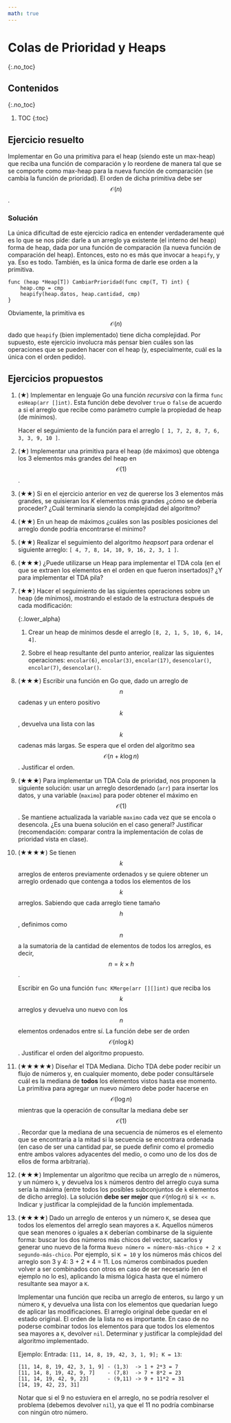 ```yaml
---
math: true
---
```


# Colas de Prioridad y Heaps
{:.no_toc}

## Contenidos
{:.no_toc}

1. TOC
{:toc}

## Ejercicio resuelto


Implementar en Go una primitiva para el heap (siendo este un max-heap) que reciba una función de
comparación y lo reordene de manera tal que se se comporte como max-heap para la nueva función de comparación
(se cambia la función de prioridad). El orden de dicha primitiva debe ser $$\mathcal{O}(n)$$.


### Solución

La única dificultad de este ejercicio radica en entender verdaderamente qué es lo que se nos pide: darle a un arreglo
ya existente (el interno del heap) forma de heap, dada por una función de comparación (la nueva función de comparación
del heap). Entonces, esto no es más que invocar a `heapify`, y ya. Eso es todo. También, es la única forma de darle ese
orden a la primitiva.

```golang
func (heap *Heap[T]) CambiarPrioridad(func cmp(T, T) int) {
    heap.cmp = cmp
    heapify(heap.datos, heap.cantidad, cmp)
}
```

Obviamente, la primitiva es $$\mathcal{O}(n)$$ dado que `heapify` (bien implementado) tiene dicha complejidad.
Por supuesto, este ejercicio involucra más pensar bien cuáles son las operaciones que se pueden hacer con el heap
(y, especialmente, cuál es la única con el orden pedido).


## Ejercicios propuestos


1.  (★) Implementar en lenguaje Go una función _recursiva_ con la firma
    `func esHeap(arr []int)`. Esta función debe devolver `true` o `false` de acuerdo
    a si el arreglo que recibe como parámetro cumple la propiedad de heap (de mínimos).

    Hacer el seguimiento de la función para el arreglo `[ 1, 7, 2, 8, 7, 6, 3, 3, 9, 10 ]`.

1.	(★) Implementar una primitiva para el heap (de máximos) que obtenga los 3 elementos más grandes del heap en
    $$\mathcal{O}(1)$$.

1.  (★★) Si en el ejercicio anterior en vez de quererse los 3 elementos más grandes, se quisieran los _K_ elementos
    más grandes ¿cómo se debería proceder? ¿Cuál terminaría siendo la complejidad del algoritmo?

1.	(★★) En un heap de máximos ¿cuáles son las posibles posiciones del arreglo
    donde podría encontrarse el mínimo?

1.  (★★) Realizar el seguimiento del algoritmo _heapsort_ para ordenar el siguiente
    arreglo: `[ 4, 7, 8, 14, 10, 9, 16, 2, 3, 1 ]`.

1.  (★★★) ¿Puede utilizarse un Heap para implementar el TDA cola (en el que se extraen los elementos en el orden
    en que fueron insertados)? ¿Y para implementar el TDA pila?

1.	(★★) Hacer el seguimiento de las siguientes operaciones sobre un heap (de mínimos),
    mostrando el estado de la estructura después de cada modificación:

    {:.lower_alpha}
    1. Crear un heap de mínimos desde el arreglo `[8, 2, 1, 5, 10, 6, 14, 4]`.

    1. Sobre el heap resultante del punto anterior, realizar las siguientes
      operaciones: `encolar(6)`, `encolar(3)`, `encolar(17)`, `desencolar()`, `encolar(7)`,
      `desencolar()`.

1.  (★★★) Escribir una función en Go que, dado un arreglo de $$n$$ cadenas y un entero
    positivo $$k$$, devuelva una lista con las $$k$$ cadenas más largas. Se espera que el
    orden del algoritmo sea $$\mathcal{O}(n + k \log n)$$. Justificar el orden.

1.  (★★★) Para implementar un TDA Cola de prioridad, nos proponen la siguiente solución: 
    usar un arreglo desordenado (`arr`) para insertar los datos, y una variable (`maximo`) 
    para poder obtener el máximo en $$\mathcal{O}(1)$$. Se mantiene actualizada la variable 
    `maximo` cada vez que se encola o desencola. ¿Es una buena solución en el caso general?
    Justificar (recomendación: comparar contra la implementación de colas de prioridad 
    vista en clase).

1.  (★★★★) Se tienen $$k$$ arreglos de enteros previamente ordenados y se quiere obtener
    un arreglo ordenado que contenga a todos los elementos de los $$k$$ arreglos. Sabiendo que cada arreglo
    tiene tamaño $$h$$, definimos como $$n$$ a la sumatoria de la cantidad de elementos de todos los arreglos,
    es decir, $$n = k \times h$$.

    Escribir en Go una función `func KMerge(arr [][]int)` que reciba los $$k$$ arreglos y
    devuelva uno nuevo con los $$n$$ elementos ordenados entre sí. La función debe ser de orden
    $$\mathcal{O}(n \log k)$$. Justificar el orden del algoritmo propuesto.

1.	(★★★★★) Diseñar el TDA Mediana. Dicho TDA debe poder recibir un flujo de números y, en 
    cualquier momento, debe poder consultársele cuál es la mediana de **todos** los 
    elementos vistos hasta ese momento. La primitiva para agregar un nuevo número debe 
    poder hacerse en $$\mathcal{O}(\log n)$$ mientras que la operación de consultar la 
    mediana debe ser $$\mathcal{O}(1)$$. Recordar que la mediana de una secuencia de números 
    es el elemento que se encontraría a la mitad si la secuencia se encontrara ordenada (en 
    caso de ser una cantidad par, se puede definir como el promedio entre ambos valores 
    adyacentes del medio, o como uno de los dos de ellos de forma arbitraria).

1.  (★★★) Implementar un algoritmo que reciba un arreglo de `n` números, y un número `k`, y
    devuelva los `k` números dentro del arreglo cuya suma sería la máxima (entre todos
    los posibles subconjuntos de `k` elementos de dicho arreglo). La solución **debe
    ser mejor** que $\mathcal{O}(n \log n)$ si `k << n`. Indicar y justificar la complejidad
    de la función implementada.

1.  (★★★★) Dado un arreglo de enteros y un número `K`, se desea que todos los elementos 
    del arreglo sean mayores a `K`. Aquellos números que sean menores o iguales a `K` 
    deberían combinarse de la siguiente forma: buscar los dos números más chicos del 
    vector, sacarlos y generar uno nuevo de la forma 
    `Nuevo número = número-más-chico + 2 x segundo-más-chico`. Por ejemplo, si `K = 10` y 
    los números más chicos del arreglo son 3 y 4: 3 + 2 * 4 = 11. Los números combinados 
    pueden volver a ser combinados con otros en caso de ser necesario (en el ejemplo 
    no lo es), aplicando la misma lógica hasta que el número resultante sea mayor a `K`. 
    
    Implementar una función que reciba un arreglo de enteros, su largo y un número `K`, 
    y devuelva una lista con los elementos que quedarían luego de aplicar las 
    modificaciones. El arreglo original debe quedar en el estado original. El orden de 
    la lista no es importante. En caso de no poderse combinar todos los elementos para 
    que todos los elementos sea mayores a `K`, devolver `nil`. Determinar y justificar 
    la complejidad del algoritmo implementado.

    Ejemplo: Entrada: `[11, 14, 8, 19, 42, 3, 1, 9]; K = 13`: 

    ```
    [11, 14, 8, 19, 42, 3, 1, 9] - (1,3)  -> 1 + 2*3 = 7
    [11, 14, 8, 19, 42, 9, 7]    - (7,8)  -> 7 + 8*2 = 23
    [11, 14, 19, 42, 9, 23]      - (9,11) -> 9 + 11*2 = 31
    [14, 19, 42, 23, 31]
    ```
    Notar que si el 9 no estuviera en el arreglo, no se podría resolver
    el problema (debemos devolver `nil`), ya que el 11 no podría combinarse con ningún 
    otro número.
